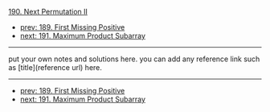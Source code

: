 [190. Next Permutation II](http://www.lintcode.com/problem/next-permutation-ii)

- [prev: 189. First Missing Positive](189-first-missing-positive.md)
- [next: 191. Maximum Product Subarray](191-maximum-product-subarray.md)

---

put your own notes and solutions here.
you can add any reference link such as [title](reference url) here.

---

- [prev: 189. First Missing Positive](189-first-missing-positive.md)
- [next: 191. Maximum Product Subarray](191-maximum-product-subarray.md)
